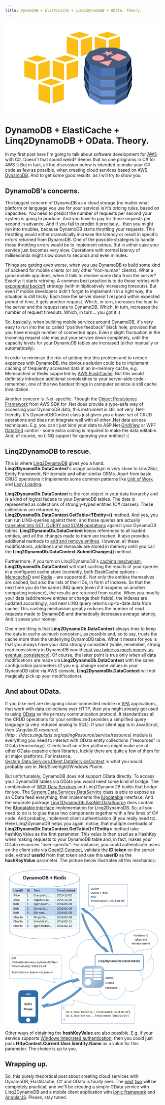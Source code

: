 ```yaml
---
title: DynamoDB + ElastiCache + Linq2DynamoDB + OData. Theory.
---
```

![teaser](../images/linq2dynamodb/teaser1.png)

# DynamoDB + ElastiCache + Linq2DynamoDB + OData. Theory.

In my first post here I'm going to talk about software development for [AWS](http://aws.amazon.com/) with C#. Doesn't that sound weird? Seems that no one programs in C# for AWS :) But in fact, all the discussion below is intended to make your C# code as few as possible, when creating cloud services based on AWS [DynamoDB](http://aws.amazon.com/dynamodb/). And to get some good results, as I will try to show you.

## DynamoDB's concerns.

The biggest concern of DynamoDB as a cloud storage (no matter what platform or language you use for your service) is it's pricing rules, based on capacities. You need to predict the number of requests per second your system is going to produce. And you have to pay for those requests per second in advance. And if you fail to predict it precisely... then you might run into troubles, because DynamoDB starts throttling your requests. This throttling would either dramatically increase the latency or result in specific errors returned from DynamoDB. One of the possible strategies to handle those throttling errors would be to implement retries. But in either case your service just becomes very slow. Operations with normal latency of milliseconds might slow down to seconds and even minutes.

Things are getting even worse, when you use DynamoDB to build some kind of backend for mobile clients (or any other "non-human" clients). What a good mobile app does, when it fails to receive some data from the server? Exactly: it starts retrying. A common best practice is to do those retries with [exponential backoff](http://en.wikipedia.org/wiki/Exponential_backoff) strategy (with miltiplicatively increasing timeouts). But even if mobile developers didn't forget to implement it in a right way, the situation is still tricky. Each time the server doesn't respond within expected period of time, it gets another request. Which, in turn, increases the load to the server and the request rate to DynamoDB. Which, in turn, increases the number of request timeouts. Which, in turn... you got it :)

So, basically, when building mobile services around DynamoDB, it's very easy to run into the so called "positive feedback" black hole, provided that you have enough number of connected apps. Even a slight fluctuation in the incoming request rate may put your service down completely, until the capacity levels for your DynamoDB tables are increased (either manually or automatically).

In order to minimize the risk of getting into this problem and to reduce expences with DynamoDB, the obvious solution could be to implement caching of frequently accessed data in an in-memory cache, e.g. Memcached or Redis supported by [AWS ElastiCache](http://aws.amazon.com/elasticache/). But this would definitely introduce additional complexities to your server-side code - remember, one of the two hardest things in computer science is still cache invalidation.

Another concern is .Net-specific. Though the [Object Persistence Framework](http://docs.aws.amazon.com/AWSSdkDocsNET/V3/DeveloperGuide/dynamodb-intro.html#dynamodb-intro-apis-object-persistence) from AWS SDK for .Net does provide a type-safe way of accessing your DynamoDB data, this instrument is still not very .Net-friendly. It's DynamoDBContext class just gives you a basic set of CRUD operations and does not integrate well with all other .Net data access techniques. E.g. you can't just bind your data to ASP.Net [GridView](http://msdn.microsoft.com/en-us/library/system.web.ui.webcontrols.gridview(v=vs.110).aspx) or WPF [DataGrid](http://msdn.microsoft.com/en-us/library/system.windows.controls.datagrid(v=vs.110).aspx) control - some extra coding is required to make the data editable. And, of course, no LINQ support for querying your entities! :(

## Linq2DynamoDB to rescue.

This is where [Linq2DynamoDB](http://github.com/scale-tone/linq2dynamodb) gives you a hand. **Linq2DynamoDb.DataContext**'s usage paradigm is very close to Linq2Sql, Entity Framework, NHibernate and other similar ORMs. Apart from basic CRUD operations it implements some common patterns like [Unit of Work](http://martinfowler.com/eaaCatalog/unitOfWork.html) and [Lazy Loading](http://en.wikipedia.org/wiki/Lazy_loading).

**Linq2DynamoDb.DataContext** is the root object in your data hierarchy and is a kind of logical facade to your DynamoDB tables. The data is represented as collections of strongly-typed entities (C# classes). These collections are returned by **Linq2DynamoDb.DataContext.GetTable\<TEntity>()** method. And yes, you can run LINQ-queries against them, and those queries are actually [translated into GET, QUERY and SCAN operations](http://linq2dynamodb.codeplex.com/wikipage?title=Making%20queries&referringTitle=Documentation) against your DynamoDB tables. **Linq2DynamoDb.DataContext** keeps references to all loaded entities, and all the changes made to them are tracked. It also provides additional methods to [add and remove entities](http://linq2dynamodb.codeplex.com/wikipage?title=Creating%2c%20Removing%20and%20Updating%20entities&referringTitle=Documentation). However, all these modifications, additions and removals are stored in memory untill you call the **Linq2DynamoDb.DataContext.SubmitChanges()** method.

Furthermore, if you turn on Linq2DynamoDB's [caching mechanism](http://linq2dynamodb.codeplex.com/wikipage?title=Using%20In-Memory%20Cache&referringTitle=Documentation), **Linq2DynamoDb.DataContext** will start caching the results of your queries in a configured cache store (currently, both ElastiCache options - [MemcacheD](http://github.com/scale-tone/linq2dynamodb/tree/master/Sources/Linq2DynamoDb.DataContext.Caching.MemcacheD) and [Redis](http://github.com/scale-tone/linq2dynamodb/tree/master/Sources/Linq2DynamoDb.DataContext.Caching.Redis) - are supported). Not only the entities themselves are cached, but also the lists of their IDs, in form of indexes. So that the next time you do the same LINQ query (even if it happens on another computing instance), the results are returned from cache. When you modify your data (add/remove entities or change their fields), the indexes are updated accordingly, and next LINQ query returns up-to-date data from cache. This caching mechanism greatly reduces the number of read requests made to DynamoDB and dramatically decreases average latency. And it saves your money!

One more thing is that **Linq2DynamoDb.DataContext** always tries to keep the data in cache as much consistent, as possible and, so to say, trusts the cache more than the underlying DynamoDB table. What it means for you is that you always have your data strongly consistent (while, remember, strong read consistency in DynamoDB would [cost you twice as much money, as eventual consistency](http://docs.aws.amazon.com/amazondynamodb/latest/developerguide/HowItWorks.ProvisionedThroughput.html)). Of course, the latter point is true only when all data modifications are made via **Linq2DynamoDb.DataContext** with the same configuration parameters (if you e.g. change some values in your DynamoDB table via AWS console, **Linq2DynamoDb.DataContext** will not magically pick up your modifications).

## And about OData.

If you (like me) are designing cloud-connected mobile or [SPA](http://en.wikipedia.org/wiki/Single-page_application) applications, that work with data collections over HTTP, then you might already got used to using [OData](http://www.odata.org/) as the primary communication protocol. It standardizes all the CRUD operations for your entities and provides a simplified query language (a very reduced analog to SQL). If your client app is in JavaScript, then [AngularJS $resource](http://docs.angularjs.org/api/ngResource/service/$resource) module is everything you need to interact with OData entity collections ("resources" in OData terminology). Clients built on other platforms might make use of other OData-capable client libraries, luckily there are quite a few of them for all major platforms. For instance, [System.Data.Services.Client.DataServiceContext](http://msdn.microsoft.com/en-us/library/dd728278(v=vs.103).aspx) is what you would probably use in .Net/Silverlight/Windows Phone.

But unfortunately, DynamoDB does not support OData directly. To access your DynamoDB tables via OData you would need some kind of bridge. The combination of [WCF Data Services](http://msdn.microsoft.com/en-us/data/odata.aspx) and Linq2DynamoDB builds that bridge for you. The [System.Data.Services.DataService](http://msdn.microsoft.com/en-us/library/cc646779(v=vs.103).aspx) class is able to expose as an OData feed everything, that implements the [IUpdatable](http://msdn.microsoft.com/en-us/library/system.data.services.iupdatable(v=vs.103).aspx) interface. And the separate package [Linq2DynamoDb.AspNet.DataSource](http://github.com/scale-tone/linq2dynamodb/tree/master/Sources/Linq2DynamoDb.AspNet.DataSource) does contain the [IUpdatable interface](http://msdn.microsoft.com/en-us/library/system.data.services.iupdatable(v=vs.103).aspx) implementation for Linq2DynamoDB. So, all you need to do is to glue these two components together with a few lines of C# code. And probably, implement client authentication (if you really need to). Here Linq2DynamoDB helps you again: notice, that multiple overloads of **Linq2DynamoDb.DataContext.GetTable()\<TEntity>** method take hashKeyValue as the first parameter. This value is then used as a HashKey when making requests to your DynamoDB table and, in fact, makes your OData resources "user-specific". For instance, you could authenticate users on the client side via [OpenID Connect](http://en.wikipedia.org/wiki/OpenID_Connect), validate the **ID token** on the server side, extract **userId** from that token and use this **userID** as the **hashKeyValue** parameter. The picture below illustrates all this mechanics:

![dynamodb-odata-client](../images/linq2dynamodb/dynamodb-odata-client.png)

Other ways of obtaining the **hashKeyValue** are also possible. E.g. if your service supports [Windows Integrated authentication](http://weblogs.asp.net/scottgu/Recipe_3A00_-Enabling-Windows-Authentication-within-an-Intranet-ASP.NET-Web-application), then you could just pass **HttpContext.Current.User.Identity.Name** as a value for this parameter. The choice is up to you. 

## Wrapping up.

So, this purely theoretical post about creating cloud services with DynamoDB, ElastiCache, C# and OData is finally over. The [next](http://www.linkedin.com/pulse/dynamodb-elasticache-linq2dynamodb-odata-practice-lepeshenkov) [two](http://www.linkedin.com/pulse/dynamodb-elasticache-linq2dynamodb-ionic-practice-lepeshenkov) will be completely practical, and we'll be creating a simple OData service with Linq2DynamoDB and a mobile client application with [Ionic framework](http://ionicframework.com/) and [AngularJS](http://angularjs.org/). Please, stay tuned.
